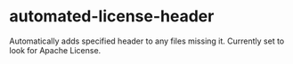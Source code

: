 # automated-license-header
Automatically adds specified header to any files missing it. Currently set to look for Apache License.
